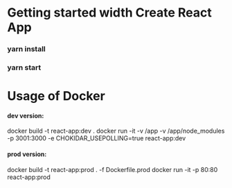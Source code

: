 # Getting started width Create React App
### yarn install
### yarn start
# Usage of Docker
#### dev version:
 docker build -t react-app:dev .
 docker run -it -v /app -v /app/node_modules -p 3001:3000 -e CHOKIDAR_USEPOLLING=true react-app:dev
#### prod version:
docker build -t react-app:prod . -f Dockerfile.prod
docker run -it -p 80:80 react-app:prod
